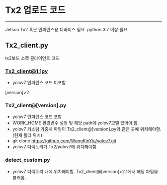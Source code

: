 # Tx2 업로드 코드
----
Jetson Tx2 혹은 인퍼런스용 디바이스 필요.
python 3.7 이상 필요.

## Tx2_client.py 
tx2보드 소켓 클라이언트 코드
### Tx2_client@1.1py
- yolov7 인퍼런스 코드 미포함

[version]>2
### Tx2_client@[version].py
- yolov7 인퍼런스 코드 포함
- WORK_HOME 환경변수 설정 및 해당 path에 yolov7모델 있어야 함.
- yolov7 커스텀 가중치 파일이 Tx2_client@[version].py와 같은 곳에 위치해야함.(현재 폴더 위치)
- git clone https://github.com/WongKinYiu/yolov7.git
- yolov7 디렉토리가 Tx2/yolov7에 위치해야함.

### detect_custom.py
- yolov7 디렉토리 내에 위치해야함. Tx2_client@[version]>2.1에서 해당 파일을 불러옴.

